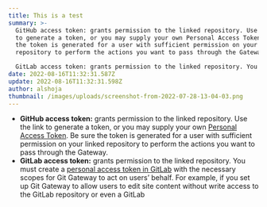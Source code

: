 ```yaml
---
title: This is a test
summary: >-
  GitHub access token: grants permission to the linked repository. Use the link
  to generate a token, or you may supply your own Personal Access Token. Be sure
  the token is generated for a user with sufficient permission on your linked
  repository to perform the actions you want to pass through the Gateway.

  GitLab access token: grants permission to the linked repository. You must create a personal access token in GitLab with the necessary scopes for Git Gateway to act on users’ behalf. For example, if you set up Git Gateway to allow users to edit site content without write access to the GitLab repository or even a GitLab
date: 2022-08-16T11:32:31.587Z
update: 2022-08-16T11:32:31.598Z
author: alshoja
thumbnail: /images/uploads/screenshot-from-2022-07-28-13-04-03.png
---
```



* **GitHub access token:** grants permission to the linked repository. Use the link to generate a token, or you may supply your own [Personal Access Token](https://github.com/blog/1509-personal-api-tokens). Be sure the token is generated for a user with sufficient permission on your linked repository to perform the actions you want to pass through the Gateway.
* **GitLab access token:** grants permission to the linked repository. You must create a [personal access token in GitLab](https://docs.gitlab.com/ee/user/profile/personal_access_tokens.html) with the necessary scopes for Git Gateway to act on users’ behalf. For example, if you set up Git Gateway to allow users to edit site content without write access to the GitLab repository or even a GitLab